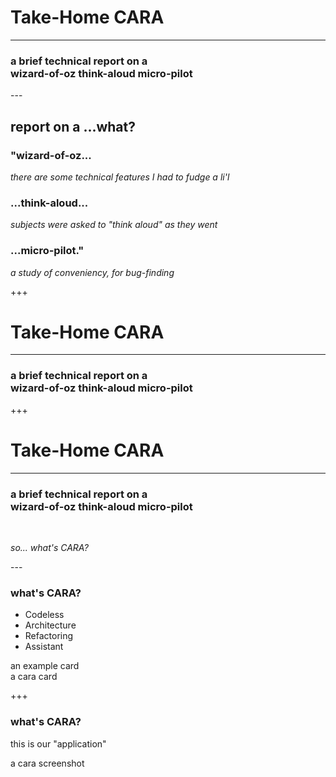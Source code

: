 <!-- .slide: data-auto-animate -->

# Take-Home CARA
<!-- .element: class="r-fit-text" -->
<hr>

### a brief technical report on a <br> wizard-of-oz think-aloud micro-pilot

--- <!-- .slide: data-auto-animate -->

## report on a ...what?

### "wizard-of-oz...
*there are some technical features I had to fudge a li'l*
<!-- .element: class="fragment fade-in" -->

### ...think-aloud...
*subjects were asked to "think aloud" as they went*
<!-- .element: class="fragment fade-in" -->

### ...micro-pilot."
*a study of conveniency, for bug-finding*
<!-- .element: class="fragment fade-in" -->

+++ <!-- .slide: data-auto-animate -->

# Take-Home CARA
<!-- .element: class="r-fit-text" -->
<hr>

### a brief technical report on a <br> wizard-of-oz think-aloud micro-pilot

+++ <!-- .slide: data-auto-animate -->

# Take-Home CARA
<!-- .element: class="r-fit-text" -->
<hr>

### a brief technical report on a <br> wizard-of-oz think-aloud micro-pilot

<br>

*so... what's CARA?*

--- <!-- .slide: data-auto-animate -->

### what's CARA?
<div class="col-container centered">
  <div class="col">
    <ul>
      <li>Codeless</li>
      <li>Architecture</li>
      <li>Refactoring</li>
      <li>Assistant</li>
    </ul>
  </div>
  <div class="col">
    an example card
    <div class="mockup">a cara card</div>
  </div>
</div>

+++ <!-- .slide: data-auto-animate -->

### what's CARA?

this is our "application"

<div class="mockup">
  a cara screenshot
</div>